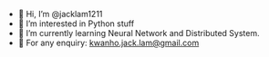 - 👋 Hi, I’m @jacklam1211
- 👀 I’m interested in Python stuff
- 🌱 I’m currently learning Neural Network and Distributed System.
- 📧 For any enquiry: kwanho.jack.lam@gmail.com
<!---
jacklam1211/jacklam1211 is a ✨ special ✨ repository because its `README.md` (this file) appears on your GitHub profile.
You can click the Preview link to take a look at your changes.
--->
